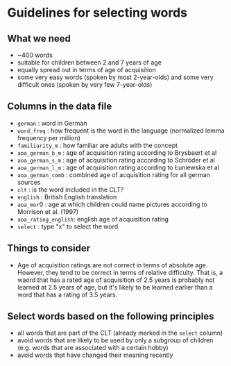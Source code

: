 # Guidelines for selecting words

## What we need

-   \~400 words
-   suitable for children between 2 and 7 years of age
-   equally spread out in terms of age of acquisition
-   some very easy words (spoken by most 2-year-olds) and some very difficult ones (spoken by very few 7-year-olds)

## Columns in the data file

-   `german` : word in German
-   `word_freq` : how frequent is the word in the language (normalized lemma frequency per million)
-   `familiarity_m` : how familiar are adults with the concept
-   `aoa_german_b_m` : age of acquisition rating according to Brysbaert et al
-   `aoa_german_s_m` : age of acquisition rating according to Schröder et al
-   `aoa_german_l_m` : age of acquisition rating according to Łuniewska et al
-   `aoa_german_comb` : combined age of acquisition rating for all german sources
-   `clt` : is the word included in the CLT?
-   `english` : British English translation
-   `aoa_mor`0 : age at which children could name pictures according to Morrison et al. (1997)
-   `aoa_rating_english`: english age of acquisition rating
-   `select` : type "x" to select the word

## Things to consider

-   Age of acquisition ratings are not correct in terms of absolute age. However, they tend to be correct in terms of relative difficulty. That is, a waord that has a rated age of acquisition of 2.5 years is probably not learned at 2.5 years of age, but it's likely to be learned earlier than a word that has a rating of 3.5 years.

## Select words based on the following principles

-   all words that are part of the CLT (already marked in the `select` column)
-   avoid words that are likely to be used by only a subgroup of children (e.g. words that are associated with a certain hobby)
-   avoid words that have changed their meaning recently  
